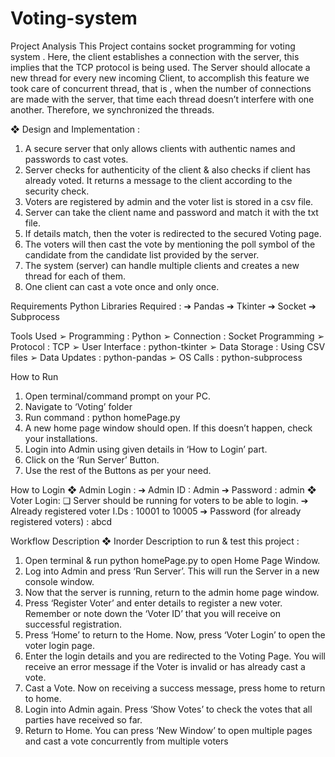 # Voting-system

Project Analysis
This Project contains socket programming  for voting system . Here, the client establishes a 
connection with the server, this implies that the TCP protocol is being used. The Server should allocate a new thread for 
every new incoming Client, to accomplish this feature we took care of concurrent thread, that is , when the number of 
connections are made with the server, that time each thread doesn’t interfere with one another. Therefore, we 
synchronized the threads.

❖ Design and Implementation :
1. A secure server that only allows clients with authentic names and passwords to cast votes.
2. Server checks for authenticity of the client & also checks if client has already voted. It returns a message to the 
client according to the security check.
3. Voters are registered by admin and the voter list is stored in a csv file.
4. Server can take the client name and password and match it with the txt file.
5. If details match, then the voter is redirected to the secured Voting page.
6. The voters will then cast the vote by mentioning the poll symbol of the candidate from the candidate list 
provided by the server.
7. The system (server) can handle multiple clients and creates a new thread for each of them.
8. One client can cast a vote once and only once.


Requirements
Python Libraries Required :
➔ Pandas
➔ Tkinter
➔ Socket
➔ Subprocess


Tools Used
➢ Programming : Python
➢ Connection : Socket Programming
➢ Protocol : TCP
➢ User Interface : python-tkinter
➢ Data Storage : Using CSV files
➢ Data Updates : python-pandas
➢ OS Calls : python-subprocess


How to Run
1. Open terminal/command prompt on your PC.
2. Navigate to ‘Voting’ folder
3. Run command : python homePage.py
4. A new home page window should open. If this doesn’t happen, check your installations.
5. Login into Admin using given details in ‘How to Login’ part.
6. Click on the ‘Run Server’ Button.
7. Use the rest of the Buttons as per your need.


How to Login
❖ Admin Login :
➔ Admin ID : Admin ➔ Password : admin
❖ Voter Login:
❏ Server should be running for voters to be able to login.
➔ Already registered voter I.Ds : 10001 to 10005
➔ Password (for already registered voters) : abcd


Workflow Description
❖ Inorder Description to run & test this project :
1. Open terminal & run python homePage.py to open Home Page Window.
2. Log into Admin and press ‘Run Server’. This will run the Server in a new console window.
3. Now that the server is running, return to the admin home page window.
4. Press ‘Register Voter’ and enter details to register a new voter. Remember or note down the ‘Voter ID’ 
that you will receive on successful registration.
5. Press ‘Home’ to return to the Home. Now, press ‘Voter Login’ to open the voter login page.
6. Enter the login details and you are redirected to the Voting Page. You will receive an error message if 
the Voter is invalid or has already cast a vote.
7. Cast a Vote. Now on receiving a success message, press home to return to home.
8. Login into Admin again. Press ‘Show Votes’ to check the votes that all parties have received so far.
9. Return to Home. You can press ‘New Window’ to open multiple pages and cast a vote concurrently from 
multiple voters
